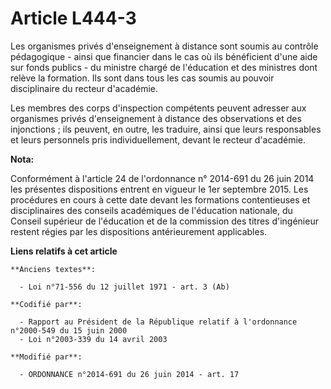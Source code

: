 # Article L444-3

Les organismes privés d'enseignement à distance sont soumis au contrôle pédagogique - ainsi que financier dans le cas où ils
bénéficient d'une aide sur fonds publics - du ministre chargé de l'éducation et des ministres dont relève la formation. Ils
sont dans tous les cas soumis au pouvoir disciplinaire du recteur d'académie.

Les membres des corps d'inspection compétents peuvent adresser aux organismes privés d'enseignement à distance des
observations et des injonctions ; ils peuvent, en outre, les traduire, ainsi que leurs responsables et leurs personnels pris
individuellement, devant le recteur d'académie.

**Nota:**

Conformément à l'article 24 de l'ordonnance n° 2014-691 du 26 juin 2014 les présentes dispositions entrent en vigueur le 1er
septembre 2015. Les procédures en cours à cette date devant les formations contentieuses et disciplinaires des conseils
académiques de l'éducation nationale, du Conseil supérieur de l'éducation et de la commission des titres d'ingénieur restent
régies par les dispositions antérieurement applicables.

**Liens relatifs à cet article**

	**Anciens textes**:

	  - Loi n°71-556 du 12 juillet 1971 - art. 3 (Ab)

	**Codifié par**:

	  - Rapport au Président de la République relatif à l'ordonnance n°2000-549 du 15 juin 2000
	  - Loi n°2003-339 du 14 avril 2003

	**Modifié par**:

	  - ORDONNANCE n°2014-691 du 26 juin 2014 - art. 17
